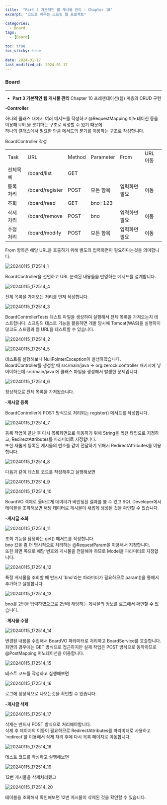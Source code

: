 ```yaml
---
title:  "Part 3 기본적인 웹 게시물 관리 - Chapter 10"
excerpt: "코드로 배우는 스프링 웹 프로젝트"

categories:
  - Board
tags:
  - [Board]

toc: true
toc_sticky: true
 
date: 2024-01-17
last_modified_at: 2024-01-17
---
```


### Board
---

- **Part 3 기본적인 웹 게시물 관리** 
Chapter 10 프레젠테이션(웹) 계층의 CRUD 구현

-**Controller**

하나의 클래스 내에서 여러 메서드를 작성하고 @RequestMapping 어노테이션 등을 이용해 URL을 분기하는 구조로 작성할 수 있기 때문에  
하나의 클래스에서 필요한 만큼 메서드의 분기를 이용하는 구조로 작성합니다.  

BoardController 작성

<table>
  <tr>
    <td>Task</td>
    <td>URL</td>
    <td>Method</td>
    <td>Parameter</td>
    <td>From</td>
    <td>URL 이동</td>
  </tr>
  <tr>
    <td>전체목록</td>
    <td>/board/list</td>
    <td>GET</td>
    <td></td>
    <td></td>
    <td></td>
  </tr>
  <tr>
    <td>등록 처리</td>
    <td>/board/register</td>
    <td>POST</td>
    <td>모든 항목</td>
    <td>입력화면 필요</td>
    <td>이동</td>
  </tr>
  <tr>
    <td>조회</td>
    <td>/board/read</td>
    <td>GET</td>
    <td>bno=123</td>
    <td></td>
    <td></td>
  </tr>
  <tr>
    <td>삭제 처리</td>
    <td>/board/remove</td>
    <td>POST</td>
    <td>bno</td>
    <td>입력화면 필요</td>
    <td>이동</td>
  </tr>
  <tr>
    <td>수정 처리</td>
    <td>/board/modify</td>
    <td>POST</td>
    <td>모든 항목</td>
    <td>입력화면 필요</td>
    <td>이동</td>
  </tr>
</table>

From 항목은 해당 URL을 호출하기 위해 별도의 입력화면이 필요하다는것을 의미합니다.  


![20240115_172514_1](https://github.com/daekyeonghan/daekyeonghan.github.io/assets/117332830/099f5285-21f1-456b-9f11-d7bc9c18beb7)  

BoardController을 선언하고 URL 분석된 내용들을 반영하는 메서드를 설계합니다.  

![20240115_172514_4](https://github.com/daekyeonghan/daekyeonghan.github.io/assets/117332830/48463344-31a7-4a1f-b8e1-0638869b5636)

전체 목록을 가져오는 처리를 먼저 작성합니다.  

![20240115_172514_3](https://github.com/daekyeonghan/daekyeonghan.github.io/assets/117332830/c6a55294-307c-488c-b2d7-4eda18c735e0)  

BoardControllerTests 테스트 파일을 생성하여 실행해서 전체 목록을 가져오는지 테스트합니다. 스프링의 테스트 기능을 활용하면 개발 당시에 Tomcat(WAS)을 실행하지 않고도 스프링과 웹 URL을 테스트할 수 있습니다. 

![20240115_172514_2](https://github.com/daekyeonghan/daekyeonghan.github.io/assets/117332830/eea98318-0313-4dff-a45a-e6788082a11d)  

![20240115_172514_5](https://github.com/daekyeonghan/daekyeonghan.github.io/assets/117332830/13b9682b-74bf-4ce1-a3cb-9037fd0d6e2e)  

테스트를 실행해보니 NullPointerException이 발생하였습니다.  
BoardController를 생성할 때 src/main/java -> org.zerock.controller 패키지에 넣어야하는데 src/main/java 에 클래스 파일을 생성해서 발생한 문제입니다.  

![20240115_172514_6](https://github.com/daekyeonghan/daekyeonghan.github.io/assets/117332830/62d3d02c-e9d4-4b9c-87d1-9855d0cef700)  

정상적으로 전체 목록을 가져왔습니다.

-**게시글 등록**

BoardController에 POST 방식으로 처리되는 register() 메서드를 작성합니다.  

![20240115_172514_7](https://github.com/daekyeonghan/daekyeonghan.github.io/assets/117332830/f72417f3-7b86-4e36-9e76-9f13f4965f64)  

등록 작업이 끝난 후 다시 목록화면으로 이동하기 위해 String을 리턴 타입으로 지정하고, RedirectAttributes를 파라미터로 지정합니다.  
또한 새롭게 등록된 게시물의 번호를 같이 전달하기 위해서 RedirectAttributes를 이용합니다.  

![20240115_172514_8](https://github.com/daekyeonghan/daekyeonghan.github.io/assets/117332830/abaa9f77-84d7-46d5-9136-899e5366e9f5)  

다음과 같이 테스트 코드를 작성해주고 실행해보면

![20240115_172514_9](https://github.com/daekyeonghan/daekyeonghan.github.io/assets/117332830/24d28aff-af88-4c05-9874-0c87ae80f579)  

![20240115_172514_10](https://github.com/daekyeonghan/daekyeonghan.github.io/assets/117332830/cd6cb2f1-05b4-4810-a240-9fb07627eaeb)  

BoardVO 객체로 올바르게 데이터가 바인딩된 결과를 볼 수 있고 SQL Developer에서 테이블을 조회해보면 해당 데이터로 게시물이 새롭게 생성된 것을 확인할 수 있습니다.  

-**게시글 조회**


![20240115_172514_11](https://github.com/daekyeonghan/daekyeonghan.github.io/assets/117332830/6a396086-ef2a-430d-bafa-ba1827499379)  

조회 기능을 담당하는 get() 메서드를 작성합니다.  
bno 값을 좀 더 명시적으로 처리하는 @RequestParam을 이용해서 지정합니다.  
또한 화면 쪽으로 해당 번호와 게시물을 전달해야 하므로 Model을 파라미터로 지정합니다.  

![20240115_172514_12](https://github.com/daekyeonghan/daekyeonghan.github.io/assets/117332830/67048ccb-e8b4-4042-9585-764381bfd6c8)  

특정 게시물을 조회할 때 반드시 'bno'라는 파라미터가 필요하므로 param()을 통해서 추가하고 실행합니다.  

![20240115_172514_13](https://github.com/daekyeonghan/daekyeonghan.github.io/assets/117332830/fed5a8d2-6162-442d-854b-fa320c01fd33)  

bno를 2번을 입력하였으므로 2번에 해당하는 게시물의 정보를 로그에서 확인할 수 있습니다.  

-**게시물 수정**

![20240115_172514_14](https://github.com/daekyeonghan/daekyeonghan.github.io/assets/117332830/8ad1e112-028b-45df-b04e-5f3921b1f623)  

변경된 내용을 수집해서 BoardVO 파라미터로 처리하고 BoardService를 호출합니다.  
화면의 경우에는 GET 방식으로 접근하지만 실제 작업은 POST 방식으로 동작하므로 @PostMapping 어노테이션을 이용합니다.  

![20240115_172514_15](https://github.com/daekyeonghan/daekyeonghan.github.io/assets/117332830/c2e806d6-1161-46de-9791-fa7d29535a14)  

테스트 코드를 작성하고 실행해보면  

![20240115_172514_16](https://github.com/daekyeonghan/daekyeonghan.github.io/assets/117332830/a606caf2-6e99-4d22-b0b9-c8514fa39a4d)  

로그에 정상적으로 나오는것을 확인할 수 있습니다.  

-**게시글 삭제**

![20240115_172514_17](https://github.com/daekyeonghan/daekyeonghan.github.io/assets/117332830/ffb5f24a-2617-4fbe-b036-3abf85dd4485)  

삭제는 반드시 POST 방식으로 처리해야합니다.  
삭제 후 페이지의 이동이 필요하므로 RedirectAttributes를 파라미터로 사용하고 'redirect'를 이용해서 삭제 처리 후에 다시 목록 페이지로 이동합니다.  

![20240115_172514_18](https://github.com/daekyeonghan/daekyeonghan.github.io/assets/117332830/a1c16c7b-d1bd-4f39-8857-16355562a8e3)  

테스트 코드를 작성하고 실행해보면  

![20240115_172514_19](https://github.com/daekyeonghan/daekyeonghan.github.io/assets/117332830/ddec1360-0e0f-48b4-97f7-fc99c920bd92)  

12번 게시물을 삭제처리했고  

![20240115_172514_20](https://github.com/daekyeonghan/daekyeonghan.github.io/assets/117332830/4e215248-a391-4f1d-85b5-bb24289f56dc)  

테이블을 조회해서 확인해보면 12번 게시물이 삭제된 것을 확인할 수 있습니다.  